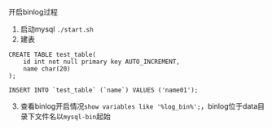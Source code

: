 开启binlog过程
1. 启动mysql  `./start.sh`
2. 建表
```
CREATE TABLE test_table(
    id int not null primary key AUTO_INCREMENT,
    name char(20)
);

INSERT INTO `test_table` (`name`) VALUES ('name01');
```
3. 查看binlog开启情况`show variables like '%log_bin%';`，binlog位于data目录下文件名以`mysql-bin`起始